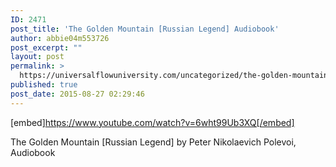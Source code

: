 ```yaml
---
ID: 2471
post_title: 'The Golden Mountain [Russian Legend] Audiobook'
author: abbie04m553726
post_excerpt: ""
layout: post
permalink: >
  https://universalflowuniversity.com/uncategorized/the-golden-mountain-russian-legend-audiobook/
published: true
post_date: 2015-08-27 02:29:46
---
```

[embed]https://www.youtube.com/watch?v=6wht99Ub3XQ[/embed]<br>
<p>The Golden Mountain [Russian Legend] by Peter Nikolaevich Polevoi, Audiobook</p>
